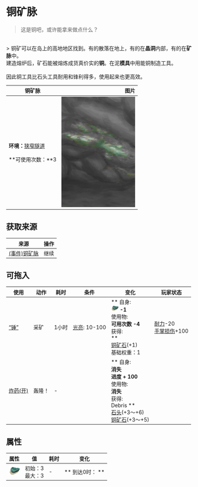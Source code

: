 # 铜矿脉  
> 这是铜吧，或许能拿来做点什么？<br>  
<br>  
> 铜矿可以在岛上的高地地区找到。有的散落在地上，有的在<b>晶洞</b>内部，有的在<b>矿脉</b>中。<br>建造熔炉后，矿石能被熔炼成货真价实的<b>铜</b>。在泥<b>模具</b>中用能铜制造工具。<br><br>因此铜工具比石头工具耐用和锋利得多，使用起来也更高效。  
  
  铜矿脉  |   图片   
 ----  |  ----:   
 **环境：**[狭窄隧道](NarrowTunnel.md)<br><br>**可使用次数：**3  |  <img decoding="async" src="Sprite/CopperVeinDark.png" href="a.md" style="max-width:300px;max-height:300px;">   
  
## 获取来源  
来源  |  操作  
----  |  ----  
[(事件)铜矿脉](Event_CopperFound.md)  |  继续  
## 可拖入  
使用  |  动作  |  耗时  |  条件  |  变化  |  玩家状态  
----  |  ----  |  ----  |  ----  |  ----  |  ----  
[“锤”](tag_Hammer.md)  |  采矿  |  1小时  |  [光亮](Light.md): 10-100  |  ** 自身: **<br><img decoding="async" src="Sprite/CopperOre.png" href="a.md" style="max-width:20px;max-height:20px;">  -1<br>** 使用物: **<br>可用次数  -4<br>** 获得: **<br>**  **<br>  [铜矿石](CopperOre.md)(+1)<br>基础权重：1<br>  |  [耐力](Stamina.md)-20<br>[手掌损伤](HandDamage.md)+100  
[炸药(开)](DynamiteOn.md)  |  轰隆！  |  -  |    |  ** 自身: **<br>消失<br>进度 + 100<br>** 使用物: **<br>消失<br>** 获得: **<br>** Debris **<br>  [石头](Stone.md)(+3～+6)<br>  [铜矿石](CopperOre.md)(+3～+5)<br>  |    
## 属性   
属性  |  值  |  耗时  |  变化  
----  |  ----  |  ----  |  ----  
<img decoding="async" src="Sprite/CopperOre.png" href="a.md" style="max-width:30px;max-height:30px;">  |  初始：3<br>最大：3  |  -  |  ** 到达0时： **  
